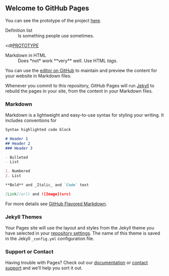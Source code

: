 ## Welcome to GitHub Pages

You can see the prototype of the project [here](/visual).

<dl>
  <dt>Definition list</dt>
  <dd>Is something people use sometimes.</dd>

  <dt<a href="/visual">PROTOTYPE</a></dt>

  <dt>Markdown in HTML</dt>
  <dd>Does *not* work **very** well. Use HTML <em>tags</em>.</dd>
</dl>

You can use the [editor on GitHub](https://github.com/skagankose/dv_fall_2017/edit/master/README.md) to maintain and preview the content for your website in Markdown files.

Whenever you commit to this repository, GitHub Pages will run [Jekyll](https://jekyllrb.com/) to rebuild the pages in your site, from the content in your Markdown files.

### Markdown

Markdown is a lightweight and easy-to-use syntax for styling your writing. It includes conventions for

```markdown
Syntax highlighted code block

# Header 1
## Header 2
### Header 3

- Bulleted
- List

1. Numbered
2. List

**Bold** and _Italic_ and `Code` text

[Link](url) and ![Image](src)
```

For more details see [GitHub Flavored Markdown](https://guides.github.com/features/mastering-markdown/).

### Jekyll Themes

Your Pages site will use the layout and styles from the Jekyll theme you have selected in your [repository settings](https://github.com/skagankose/dv_fall_2017/settings). The name of this theme is saved in the Jekyll `_config.yml` configuration file.

### Support or Contact

Having trouble with Pages? Check out our [documentation](https://help.github.com/categories/github-pages-basics/) or [contact support](https://github.com/contact) and we’ll help you sort it out.
